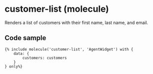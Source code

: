# customer-list (molecule)

Renders a list of customers with their first name, last name, and email.

## Code sample

```
{% include molecule('customer-list', 'AgentWidget') with {
    data: {
        customers: customers
    }
} only%}
```
